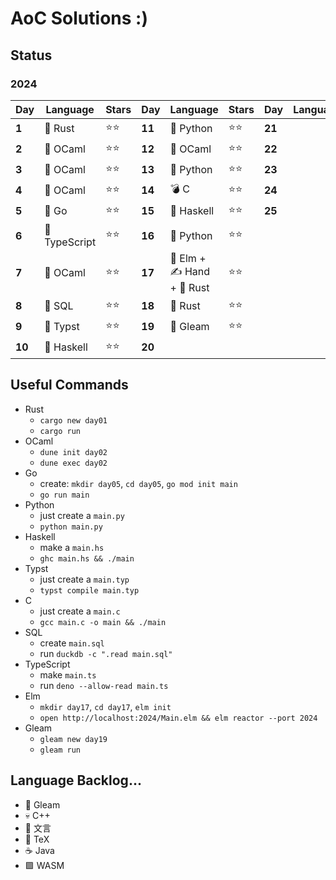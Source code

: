 # AoC Solutions :)

## Status

### 2024

| Day    | Language      | Stars | Day    | Language  | Stars | Day    | Language | Stars |
| ------ | ------------- | ----- | ------ | --------- | ----- | ------ | -------- | ----- |
| **1**  | 🦀 Rust       | ⭐⭐    | **11** | 🐍 Python  | ⭐⭐    | **21** |          |       |
| **2**  | 🐪 OCaml      | ⭐⭐    | **12** | 🐪 OCaml   | ⭐⭐    | **22** |          |       |
| **3**  | 🐪 OCaml      | ⭐⭐    | **13** | 🐍 Python  | ⭐⭐    | **23** |          |       |
| **4**  | 🐪 OCaml      | ⭐⭐    | **14** | 💣 C       | ⭐⭐    | **24** |          |       |
| **5**  | 🐹 Go         | ⭐⭐    | **15** | 🦥 Haskell | ⭐⭐    | **25** |          |       |
| **6**  | 🦕 TypeScript | ⭐⭐    | **16** | 🐍 Python  | ⭐⭐    |        |          |       |
| **7**  | 🐪 OCaml      | ⭐⭐    | **17** | 🌳 Elm + ✍️ Hand + 🦀 Rust    | ⭐⭐      |        |          |       |
| **8**  | 🦆 SQL        | ⭐⭐    | **18** | 🦀 Rust    | ⭐⭐    |        |          |       |
| **9**  | 📄 Typst      | ⭐⭐    | **19** | 🌈 Gleam   | ⭐⭐    |        |          |       |
| **10** | 🦥 Haskell    | ⭐⭐    | **20** |            |         |        |          |       |

## Useful Commands

- Rust
	- `cargo new day01`
	- `cargo run`
- OCaml
	- `dune init day02`
	- `dune exec day02`
- Go
	- create: `mkdir day05`, `cd day05`, `go mod init main`
	- `go run main`
- Python
	- just create a `main.py`
	- `python main.py`
- Haskell
	- make a `main.hs`
	- `ghc main.hs && ./main`
- Typst
	- just create a `main.typ`
	- `typst compile main.typ`
- C
  - just create a `main.c`
  - `gcc main.c -o main && ./main`
- SQL
  - create `main.sql`
  - run `duckdb -c ".read main.sql"`
- TypeScript
  - make `main.ts`
  - run `deno --allow-read main.ts`
- Elm
  - `mkdir day17`, `cd day17`, `elm init`
  - `open http://localhost:2024/Main.elm && elm reactor --port 2024`
- Gleam
  - `gleam new day19`
  - `gleam run`
  


## Language Backlog...

- 🌈 Gleam
- 💀 C++
- 📜 文言
- 📃 TeX
- ☕ Java
- 🟪 WASM